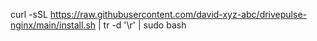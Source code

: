 curl -sSL https://raw.githubusercontent.com/david-xyz-abc/drivepulse-nginx/main/install.sh | tr -d '\r' | sudo bash
